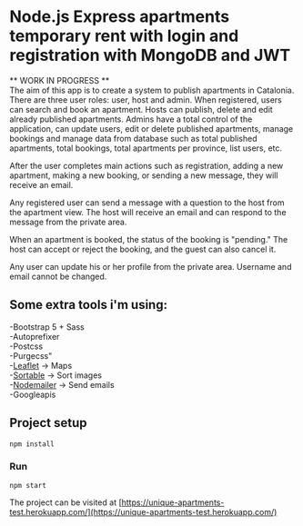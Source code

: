 # Node.js Express apartments temporary rent with login and registration with MongoDB and JWT

** WORK IN PROGRESS **  
The aim of this app is to create a system to publish apartments in Catalonia. There are three user roles: user, host and admin. When registered, users can search and book an apartment. Hosts can publish, delete and edit already published apartments. Admins have a total control of the application, can update users, edit or delete published apartments, manage bookings and manage data from database such as total published apartments, total bookings, total apartments per province, list users, etc.

After the user completes main actions such as registration, adding a new apartment, making a new booking, or sending a new message, they will receive an email.

Any registered user can send a message with a question to the host from the apartment view. The host will receive an email and can respond to the message from the private area.

When an apartment is booked, the status of the booking is "pending." The host can accept or reject the booking, and the guest can also cancel it.

Any user can update his or her profile from the private area. Username and email cannot be changed.


## Some extra tools i'm using:
-Bootstrap 5 + Sass   
-Autoprefixer  
-Postcss  
-Purgecss"   
-[Leaflet](https://leafletjs.com/) → Maps  
-[Sortable](https://github.com/SortableJS/Sortable) → Sort images  
-[Nodemailer](https://nodemailer.com/) → Send emails  
-Googleapis



## Project setup
```
npm install
```

### Run
```
npm start
```

The project can be visited at [https://unique-apartments-test.herokuapp.com/](https://unique-apartments-test.herokuapp.com/)

